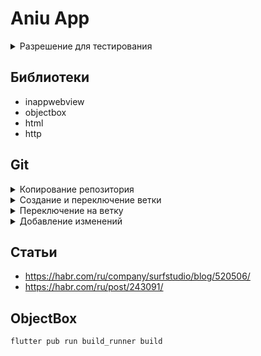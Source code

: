 # Aniu App

<details>
<summary>Разрешение для тестирования</summary>

    390x844

</details>

## Библиотеки

- inappwebview
- objectbox
- html
- http

## Git

<details>
<summary>Копирование репозитория</summary>

    git clone https://github.com/Far4Ru/flutter-aniu.git

</details>

<details>
<summary>Создание и переключение ветки</summary>

    git checkout -b имя_ветки

</details>

<details>
<summary>Переключение на ветку</summary>

    git checkout -b имя_ветки

</details>

<details>
<summary>Добавление изменений</summary>

    git add .

    git commit -m "Название изменения"

    git push

</details>

## Статьи

- https://habr.com/ru/company/surfstudio/blog/520506/
- https://habr.com/ru/post/243091/

## ObjectBox

    flutter pub run build_runner build

